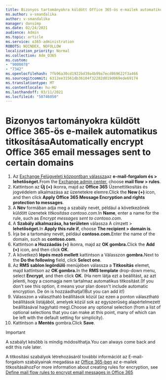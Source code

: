```yaml
---
title: Bizonyos tartományokra küldött Office 365-ös e-mailek automatikus titkosítása
ms.author: v-smandalika
author: v-smandalika
manager: dansimp
ms.date: 02/24/2021
audience: Admin
ms.topic: article
ms.service: o365-administration
ROBOTS: NOINDEX, NOFOLLOW
localization_priority: Normal
ms.collection: Adm_O365
ms.custom:
- "9000078"
- "7342"
ms.openlocfilehash: 7fb96a30cd1922bd39a4b99a7ecd869622f3a466
ms.sourcegitcommit: 6312ee31561db36104f32282d019d069ede69174
ms.translationtype: MT
ms.contentlocale: hu-HU
ms.lasthandoff: 03/11/2021
ms.locfileid: "50746050"
---
```

# <a name="automatically-encrypt-office-365-email-messages-sent-to-certain-domains"></a><span data-ttu-id="68b83-102">Bizonyos tartományokra küldött Office 365-ös e-mailek automatikus titkosítása</span><span class="sxs-lookup"><span data-stu-id="68b83-102">Automatically encrypt Office 365 email messages sent to certain domains</span></span>

1. <span data-ttu-id="68b83-103">Az [Exchange Felügyeleti központban válassza](https://outlook.office365.com/ecp/)az **e-mail-forgalom és > lehetőséget.**</span><span class="sxs-lookup"><span data-stu-id="68b83-103">From the [Exchange admin center](https://outlook.office365.com/ecp/), choose **mail flow > rules**.</span></span> 
2. <span data-ttu-id="68b83-104">Kattintson az **Új (+)** ikonra, majd az **Office 365** Üzenettitkosítás és jogvédelem alkalmazása az üzenetekre elemre.</span><span class="sxs-lookup"><span data-stu-id="68b83-104">Click the **New (+)** icon, and then click **Apply Office 365 Message Encryption and rights protection to messages**.</span></span>
3. <span data-ttu-id="68b83-105">A **Név** formában adja meg a szabály nevét, például a következőnek küldött üzenetek *titkosítása contoso.com.*</span><span class="sxs-lookup"><span data-stu-id="68b83-105">In **Name**, enter a name for the rule, such as *Encrypt messages sent to contoso.com*.</span></span>
4. <span data-ttu-id="68b83-106">A **Szabály alkalmazása, ha területen** válassza A címzett > **lehetőséget.**</span><span class="sxs-lookup"><span data-stu-id="68b83-106">In **Apply this rule if**, choose **The recipient > domain is**.</span></span> 
5. <span data-ttu-id="68b83-107">Írja be a tartomány nevét, például **contoso.com.**</span><span class="sxs-lookup"><span data-stu-id="68b83-107">Enter the name of the domain, such as **contoso.com**.</span></span>
6. <span data-ttu-id="68b83-108">Kattintson **a Hozzáadás (+)** ikonra, majd az **OK gombra.**</span><span class="sxs-lookup"><span data-stu-id="68b83-108">Click the **Add (+)** icon, and then click **OK**.</span></span>
7. <span data-ttu-id="68b83-109">A következő **lépés mező mellett** kattintson a Válasszon **gombra.**</span><span class="sxs-lookup"><span data-stu-id="68b83-109">Next to the **Do the following** field, click **Select one**.</span></span> 
8. <span data-ttu-id="68b83-110">Az **RMS sablon legördülő** menüjében válassza a **Titkosítás** elemet, majd kattintson az **OK gombra.**</span><span class="sxs-lookup"><span data-stu-id="68b83-110">In the **RMS template** drop-down menu, select **Encrypt**, and then click **OK**.</span></span> <span data-ttu-id="68b83-111">(Ha nem látja ezt a beállítást, az azt jelenti, hogy a csomagja nem tartalmaz automatikus titkosítást.</span><span class="sxs-lookup"><span data-stu-id="68b83-111">(If you don't see this option, it means your plan doesn't include automatic encryption.</span></span> <span data-ttu-id="68b83-112">De ön is hozzáadhatja!)</span><span class="sxs-lookup"><span data-stu-id="68b83-112">But you can add it!)</span></span>
9. <span data-ttu-id="68b83-113">Válasszon a választható beállítások közül (az ezen a ponton választható beállítások listájából, amelyek közül sok az egyszerűség alapértelmezett beállításával hagyható meg).</span><span class="sxs-lookup"><span data-stu-id="68b83-113">Choose any optional selection (from a list of optional selections that you can make at this point, many of which can be left with the default setting for simplicity).</span></span>
10. <span data-ttu-id="68b83-114">Kattintson a **Mentés** gombra.</span><span class="sxs-lookup"><span data-stu-id="68b83-114">Click **Save**.</span></span>

> [!IMPORTANT]
> <span data-ttu-id="68b83-115">A szabályt később is mindig módosíthatja.</span><span class="sxs-lookup"><span data-stu-id="68b83-115">You can always come back and edit this rule later.</span></span>

<span data-ttu-id="68b83-116">A titkosítási szabályok létrehozásáról további információt az E-mail-forgalom szabályainak megadása az [Office 365-ben](https://docs.microsoft.com/microsoft-365/compliance/define-mail-flow-rules-to-encrypt-email) az e-mailek titkosításához</span><span class="sxs-lookup"><span data-stu-id="68b83-116">For more information about creating rules for encryption, see [Define mail flow rules to encrypt email messages in Office 365](https://docs.microsoft.com/microsoft-365/compliance/define-mail-flow-rules-to-encrypt-email)</span></span>